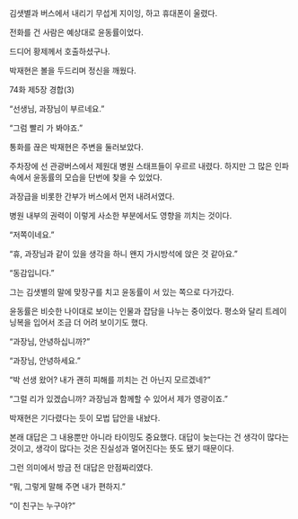 김샛별과 버스에서 내리기 무섭게 지이잉, 하고 휴대폰이 울렸다.

전화를 건 사람은 예상대로 윤동률이었다.

드디어 황제께서 호출하셨구나.

박재현은 볼을 두드리며 정신을 깨웠다.

74화 제5장 경합(3)

“선생님, 과장님이 부르네요.”

“그럼 빨리 가 봐야죠.”

통화를 끊은 박재현은 주변을 둘러보았다.

주차장에 선 관광버스에서 제원대 병원 스태프들이 우르르 내렸다. 하지만 그 많은 인파 속에서 윤동률의 모습을 단번에 찾을 수 있었다.

과장급을 비롯한 간부가 버스에서 먼저 내려서였다.

병원 내부의 권력이 이렇게 사소한 부분에서도 영향을 끼치는 것이다.

“저쪽이네요.”

“휴, 과장님과 같이 있을 생각을 하니 왠지 가시방석에 앉은 것 같아요.”

“동감입니다.”

그는 김샛별의 말에 맞장구를 치고 윤동률이 서 있는 쪽으로 다가갔다.

윤동률은 비슷한 나이대로 보이는 인물과 잡담을 나누는 중이었다. 평소와 달리 트레이닝복을 입어서 조금 더 어려 보이기도 했다.

“과장님, 안녕하십니까?”

“과장님, 안녕하세요.”

“박 선생 왔어? 내가 괜히 피해를 끼치는 건 아닌지 모르겠네?”

“그럴 리가 있겠습니까? 과장님과 함께할 수 있어서 제가 영광이죠.”

박재현은 기다렸다는 듯이 모법 답안을 내놨다.

본래 대답은 그 내용뿐만 아니라 타이밍도 중요했다. 대답이 늦는다는 건 생각이 많다는 것이고, 생각이 많다는 것은 진실성과 멀어진다는 뜻도 됐기 때문이다.

그런 의미에서 방금 전 대답은 만점짜리였다.

“뭐, 그렇게 말해 주면 내가 편하지.”

“이 친구는 누구야?”